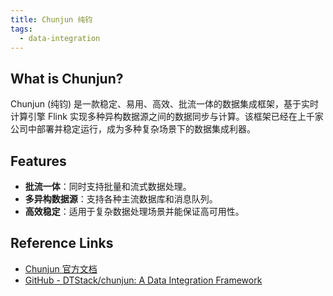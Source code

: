 ```yaml
---
title: Chunjun 纯钧
tags:
  - data-integration
---
```


## What is Chunjun?

Chunjun (纯钧) 是一款稳定、易用、高效、批流一体的数据集成框架，基于实时计算引擎 Flink 实现多种异构数据源之间的数据同步与计算。该框架已经在上千家公司中部署并稳定运行，成为多种复杂场景下的数据集成利器。

## Features
- **批流一体**：同时支持批量和流式数据处理。
- **多异构数据源**：支持各种主流数据库和消息队列。
- **高效稳定**：适用于复杂数据处理场景并能保证高可用性。

## Reference Links
- [Chunjun 官方文档](https://dtstack.github.io/chunjun)
- [GitHub - DTStack/chunjun: A Data Integration Framework](https://github.com/DTStack/chunjun)

